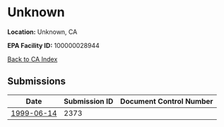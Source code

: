 # Unknown

**Location:** Unknown, CA

**EPA Facility ID:** 100000028944

[Back to CA Index](../../index.md)

## Submissions

| Date | Submission ID | Document Control Number |
|------|--------------|-------------------------|
| [1999-06-14](submissions/2373.md) | 2373 |  |
